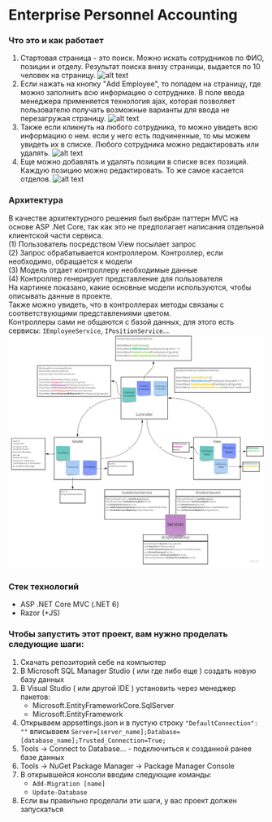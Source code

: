 # Enterprise Personnel Accounting

### Что это и как работает
1. Стартовая страница - это поиск. Можно искать сотрудников по ФИО, позиции и отделу. Результат поиска внизу страницы, выдается по 10 человек на страницу.
![alt text](https://github.com/marie-frostova/Deeplay_Test_Task/blob/master/Images/2.jpg?raw=true)
2. Если нажать на кнопку "Add Employee", то попадем на страницу, где можно заполнить всю информацию о сотруднике. В поле ввода менеджера применяется технология ajax, которая позволяет пользователю получать возможные варианты для ввода не перезагружая страницу.
![alt text](https://github.com/marie-frostova/Deeplay_Test_Task/blob/master/Images/1.jpg?raw=true)
3. Также если кликнуть на любого сотрудника, то можно увидеть всю информацию о нем. если у него есть подчиненные, то мы можем увидеть их в списке. Любого сотрудника можно редактировать или удалять.
![alt text](https://github.com/marie-frostova/Deeplay_Test_Task/blob/master/Images/3.jpg?raw=true)
4. Еще можно добавлять и удалять позиции в списке всех позиций. Каждую позицию можно редактировать. То же самое касается отделов.
![alt text](https://github.com/marie-frostova/Deeplay_Test_Task/blob/master/Images/4.jpg?raw=true)

### Архитектура
В качестве архитектурного решения был выбран паттерн MVC на основе ASP .Net Core, так как это не предполагает написания отдельной клиентской части сервиса.<br />
(1) Пользователь посредством View посылает запрос<br />
(2) Запрос обрабатывается контроллером. Контроллер, если необходимо, обращается к модели<br />
(3) Модель отдает контроллеру необходимые данные<br />
(4) Контроллер генерирует представление для пользователя<br />
На картинке показано, какие основные модели используются, чтобы описывать данные в проекте.<br />
Также можно увидеть, что в контроллерах методы связаны с соответствующими представлениями цветом.<br />
Контроллеры сами не общаются с базой данных, для этого есть сервисы: `IEmployeeService`, `IPositionService`...<br />
![alt text](https://github.com/marie-frostova/Deeplay_Test_Task/blob/master/Images/Architecture.jpg?raw=true)

### Стек технологий
- ASP .NET Core MVC (.NET 6)
- Razor (+JS)

### Чтобы запустить этот проект, вам нужно проделать следующие шаги:
1. Скачать репозиторий себе на компьютер
2. В Microsoft SQL Manager Studio ( или где либо еще ) создать новую базу данных
3. В Visual Studio ( или другой IDE ) установить через менеджер пакетов:
    - Microsoft.EntityFrameworkCore.SqlServer
    - Microsoft.EntityFramework
4. Открываем appsettings.json и в пустую строку `"DefaultConnection": ""` вписываем `Server=[server_name];Database=[database_name];Trusted_Connection=True;`
5. Tools -> Connect to Database... - подключиться к созданной ранее базе данных
6. Tools -> NuGet Package Manager -> Package Manager Console
7. В открывшейся консоли вводим следующие команды:
    - `Add-Migration [name]`
    - `Update-Database`
8. Если вы правильно проделали эти шаги, у вас проект должен запускаться
